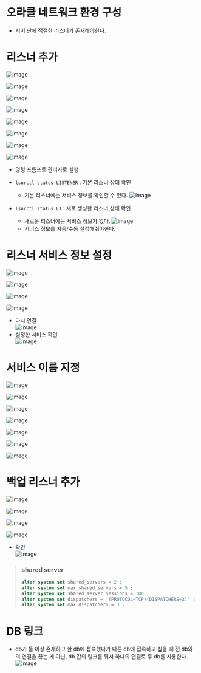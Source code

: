 # 오라클 네트워크 환경 구성
* 서버 딴에 적절한 리스너가 존재해야한다.

# 리스너 추가
![image](https://user-images.githubusercontent.com/79209568/115947182-ed045800-a500-11eb-8868-5fd27608bab3.png)
  
![image](https://user-images.githubusercontent.com/79209568/115947188-f42b6600-a500-11eb-8b64-824c100fb442.png)
  
![image](https://user-images.githubusercontent.com/79209568/115947190-f7beed00-a500-11eb-87ea-56d3fddea171.png)
  
![image](https://user-images.githubusercontent.com/79209568/115947195-fd1c3780-a500-11eb-9070-a810262ee4e7.png)
  
![image](https://user-images.githubusercontent.com/79209568/115947198-00afbe80-a501-11eb-9607-c69712d74e3f.png)
  
![image](https://user-images.githubusercontent.com/79209568/115947203-0d341700-a501-11eb-8ad8-00a02541fa31.png)
  
![image](https://user-images.githubusercontent.com/79209568/115947205-10c79e00-a501-11eb-9f1e-5817f6f4e112.png)
  
![image](https://user-images.githubusercontent.com/79209568/115947210-158c5200-a501-11eb-9a8a-eb45295b6c3b.png)

* 명령 프롬프트 관리자로 실행
* `lsnrctl status LISTENER` : 기본 리스너 상태 확인
  * 기본 리스너에는 서비스 정보를 확인할 수 있다.
    ![image](https://user-images.githubusercontent.com/79209568/115947767-ea0b6680-a504-11eb-935c-5a3a5a8580c3.png)

* `lsnrctl status L1` : 새로 생성한 리스너 상태 확인
  * 새로운 리스너에는 서비스 정보가 없다.
    ![image](https://user-images.githubusercontent.com/79209568/115947771-f394ce80-a504-11eb-9130-5c9030717914.png)
  * 서비스 정보를 자동/수동 설정해줘야한다.

# 리스너 서비스 정보 설정
![image](https://user-images.githubusercontent.com/79209568/115947776-fabbdc80-a504-11eb-9a71-34a5ace6c954.png)
    
![image](https://user-images.githubusercontent.com/79209568/115947784-0ad3bc00-a505-11eb-9732-a79b69e00061.png)
  
![image](https://user-images.githubusercontent.com/79209568/115947790-158e5100-a505-11eb-9d25-a24bd7169aa5.png)
  
![image](https://user-images.githubusercontent.com/79209568/115947793-1a530500-a505-11eb-9b08-e5ddfa8ea61a.png)
  
* 다시 연결  
![image](https://user-images.githubusercontent.com/79209568/115947808-39ea2d80-a505-11eb-8a3c-bf3c369b2bd1.png)
* 설정한 서비스 확인  
![image](https://user-images.githubusercontent.com/79209568/115947819-51c1b180-a505-11eb-8876-282ac19d36a2.png)

# 서비스 이름 지정
![image](https://user-images.githubusercontent.com/79209568/115947831-5f773700-a505-11eb-8e4f-9f8279ae21f9.png)
  
![image](https://user-images.githubusercontent.com/79209568/115947834-6605ae80-a505-11eb-95c3-c79c2fca45bf.png)
  
![image](https://user-images.githubusercontent.com/79209568/115947841-6c942600-a505-11eb-8f1d-25f69b620c13.png)
  
![image](https://user-images.githubusercontent.com/79209568/115947846-7027ad00-a505-11eb-917e-e47de605b661.png)
  
![image](https://user-images.githubusercontent.com/79209568/115947864-87ff3100-a505-11eb-93fa-694e4c6d4ce3.png)
  
![image](https://user-images.githubusercontent.com/79209568/115947874-951c2000-a505-11eb-8aee-78283184ab17.png)
  
![image](https://user-images.githubusercontent.com/79209568/115947878-99e0d400-a505-11eb-8926-9f103dfb3672.png)
  
# 백업 리스너 추가  
![image](https://user-images.githubusercontent.com/79209568/115947898-b1b85800-a505-11eb-8d9b-cc506d92efe5.png)
  
![image](https://user-images.githubusercontent.com/79209568/115947901-b7ae3900-a505-11eb-91df-fabacdf31d2c.png)
  
![image](https://user-images.githubusercontent.com/79209568/115947906-baa92980-a505-11eb-9524-0aee85b73104.png)
  
![image](https://user-images.githubusercontent.com/79209568/115947910-be3cb080-a505-11eb-9be5-815db8873483.png)
  
* 확인  
  ![image](https://user-images.githubusercontent.com/79209568/115947915-c85eaf00-a505-11eb-808b-ab76e5417a11.png)

> ### shared server
> ```sql
> alter system set shared_servers = 2 ; 
> alter system set max_shared_servers = 5 ; 
> alter system set shared_server_sessions = 100 ; 
> alter system set dispatchers = '(PROTOCOL=TCP)(DISPATCHERS=2)' ;
> alter system set max_dispatchers = 3 ;
> ```

# DB 링크
* db가 둘 이상 존재하고 한 db에 접속했다가 다른 db에 접속하고 싶을 때 전 db와의 연결을 끊는 게 아닌, db 간의 링크를 둬서 하나의 연결로 두 db를 사용한다.
  ![image](https://user-images.githubusercontent.com/79209568/115948637-4329c900-a50a-11eb-9314-d04b9a4f396d.png)
